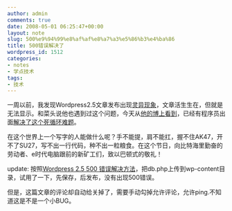 ```yaml
---
author: admin
comments: true
date: 2008-05-01 06:25:47+00:00
layout: note
slug: 500%e9%94%99%e8%af%af%e8%a7%a3%e5%86%b3%e4%ba%86
title: 500错误解决了
wordpress_id: 1512
categories:
- notes
- 学点技术
tags:
- 技术
---
```


一周以前，我发现Wordpress2.5文章发布出现[灵异现象](http://www.baibanbao.net/?p=1488)，文章活生生在，但就是无法显示。和菜头说他也遇到过这个问题，今天从[他的博上看到](http://www.hecaitou.com/blogs/hecaitou/archives/121576.aspx)，已经有程序员出面[解决了这个死循环难题](http://www.nimab.org/2008/05/01/39.html)。

在这个世界上一个写字的人能做什么呢？手不能提，肩不能扛，握不住AK47，开不了SU27，写不出一行代码，种不出一粒粮食。在这个节日，向比特海里勤奋的劳动者、e时代电脑跟前的新矿工们，致以巴顿式的敬礼！

update: 按照[Wordpress 2.5 500 错误解决方法](http://www.nimab.org/2008/05/01/39.html)，把db.php上传到wp-content目录，试用了一下，先保存，后发布，没有出现500错误。

但是，这篇文章的评论却自动给关掉了，需要手动勾掉允许评论，允许ping.不知道这是不是一个小BUG。
